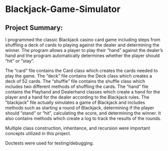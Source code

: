 # Blackjack-Game-Simulator
## Project Summary:
I programmed the classic Blackjack casino card game including steps from shuffling a deck of cards to playing against the dealer and determining the winner. The program allows a player to play their  “hand” against the dealer’s hand and the program automatically determines whether the player should “hit” or  “stay”. 

The “card” file contains the Card class which creates the cards needed to play the game. The “deck” file contains the Deck class which creates a deck of 52 cards. The “shuffle” file contains the shuffle class which includes two different methods of shuffling the cards. The “hand” file contains the Playhand and Dealerhand classes which create a hand for the player and a hand for the dealer according to the Blackjack rules. The “blackjack” file actually simulates a game of Blackjack and includes methods such as starting a round of Blackjack, determining if the player should “stand” or “hit”, calculating the score, and determining the winner. It also contains methods which create a log to track the results of the rounds. 

Multiple class construction, inheritance, and recursion were important concepts utilized in this project.

Doctests were used for testing/debugging. 

